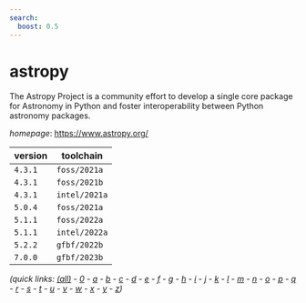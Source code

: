 ```yaml
---
search:
  boost: 0.5
---
```

# astropy

The Astropy Project is a community effort to develop a single core package for Astronomy in Python and foster interoperability between Python astronomy packages.

*homepage*: <https://www.astropy.org/>

version | toolchain
--------|----------
``4.3.1`` | ``foss/2021a``
``4.3.1`` | ``foss/2021b``
``4.3.1`` | ``intel/2021a``
``5.0.4`` | ``foss/2021a``
``5.1.1`` | ``foss/2022a``
``5.1.1`` | ``intel/2022a``
``5.2.2`` | ``gfbf/2022b``
``7.0.0`` | ``gfbf/2023b``


*(quick links: [(all)](../index.md) - [0](../0/index.md) - [a](../a/index.md) - [b](../b/index.md) - [c](../c/index.md) - [d](../d/index.md) - [e](../e/index.md) - [f](../f/index.md) - [g](../g/index.md) - [h](../h/index.md) - [i](../i/index.md) - [j](../j/index.md) - [k](../k/index.md) - [l](../l/index.md) - [m](../m/index.md) - [n](../n/index.md) - [o](../o/index.md) - [p](../p/index.md) - [q](../q/index.md) - [r](../r/index.md) - [s](../s/index.md) - [t](../t/index.md) - [u](../u/index.md) - [v](../v/index.md) - [w](../w/index.md) - [x](../x/index.md) - [y](../y/index.md) - [z](../z/index.md))*

